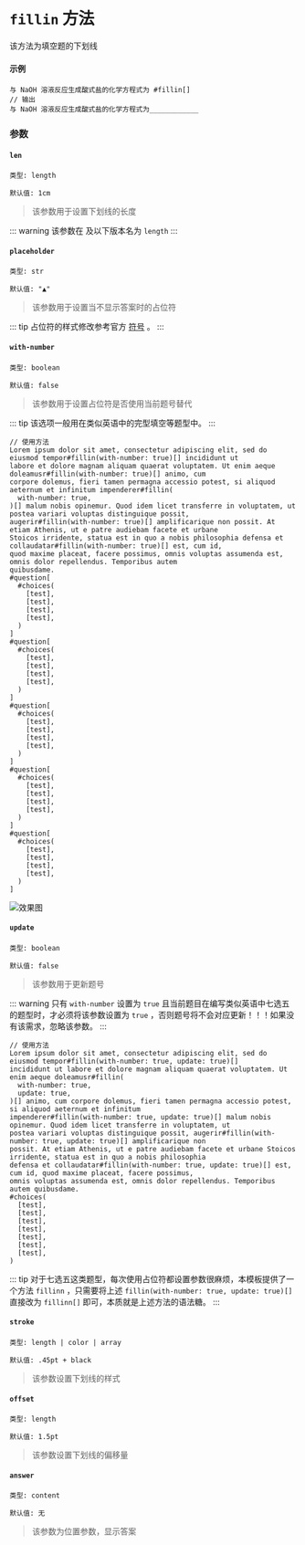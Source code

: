 # `fillin` 方法

该方法为填空题的下划线

#### 示例
```typst
与 NaOH 溶液反应生成酸式盐的化学方程式为 #fillin[]
// 输出
与 NaOH 溶液反应生成酸式盐的化学方程式为____________
```


### 参数

#### `len`

`类型: length`

`默认值: 1cm`

>该参数用于设置下划线的长度

::: warning
该参数在 <Badge type="warning" text="0.2.1" /> 及以下版本名为 `length`
:::

#### `placeholder`

`类型: str`

`默认值: "▲"`

>该参数用于设置当不显示答案时的占位符

::: tip
占位符的样式修改参考官方 [符号](https://typst.app/docs/reference/symbols/) 。
:::

#### `with-number`

`类型: boolean`

`默认值: false`

>该参数用于设置占位符是否使用当前题号替代

::: tip
该选项一般用在类似英语中的完型填空等题型中。
:::

```typst
// 使用方法
Lorem ipsum dolor sit amet, consectetur adipiscing elit, sed do eiusmod tempor#fillin(with-number: true)[] incididunt ut
labore et dolore magnam aliquam quaerat voluptatem. Ut enim aeque doleamusr#fillin(with-number: true)[] animo, cum
corpore dolemus, fieri tamen permagna accessio potest, si aliquod aeternum et infinitum impenderer#fillin(
  with-number: true,
)[] malum nobis opinemur. Quod idem licet transferre in voluptatem, ut postea variari voluptas distinguique possit,
augerir#fillin(with-number: true)[] amplificarique non possit. At etiam Athenis, ut e patre audiebam facete et urbane
Stoicos irridente, statua est in quo a nobis philosophia defensa et collaudatar#fillin(with-number: true)[] est, cum id,
quod maxime placeat, facere possimus, omnis voluptas assumenda est, omnis dolor repellendus. Temporibus autem
quibusdame.
#question[
  #choices(
    [test],
    [test],
    [test],
    [test],
  )
]
#question[
  #choices(
    [test],
    [test],
    [test],
    [test],
  )
]
#question[
  #choices(
    [test],
    [test],
    [test],
    [test],
  )
]
#question[
  #choices(
    [test],
    [test],
    [test],
    [test],
  )
]
#question[
  #choices(
    [test],
    [test],
    [test],
    [test],
  )
]
```
![效果图](/fillin.png)

#### `update`

`类型: boolean`

`默认值: false`

>该参数用于更新题号

::: warning
只有 `with-number` 设置为 `true` 且当前题目在编写类似英语中七选五的题型时，才必须将该参数设置为 `true` ，否则题号将不会对应更新！！！如果没有该需求，忽略该参数。
:::

```typst
// 使用方法
Lorem ipsum dolor sit amet, consectetur adipiscing elit, sed do eiusmod tempor#fillin(with-number: true, update: true)[]
incididunt ut labore et dolore magnam aliquam quaerat voluptatem. Ut enim aeque doleamusr#fillin(
  with-number: true,
  update: true,
)[] animo, cum corpore dolemus, fieri tamen permagna accessio potest, si aliquod aeternum et infinitum
impenderer#fillin(with-number: true, update: true)[] malum nobis opinemur. Quod idem licet transferre in voluptatem, ut
postea variari voluptas distinguique possit, augerir#fillin(with-number: true, update: true)[] amplificarique non
possit. At etiam Athenis, ut e patre audiebam facete et urbane Stoicos irridente, statua est in quo a nobis philosophia
defensa et collaudatar#fillin(with-number: true, update: true)[] est, cum id, quod maxime placeat, facere possimus,
omnis voluptas assumenda est, omnis dolor repellendus. Temporibus autem quibusdame.
#choices(
  [test],
  [test],
  [test],
  [test],
  [test],
  [test],
  [test],
)

```
::: tip
 对于七选五这类题型，每次使用占位符都设置参数很麻烦，本模板提供了一个方法 `fillinn` ，只需要将上述 `fillin(with-number: true, update: true)[]` 直接改为 `fillinn[]` 即可，本质就是上述方法的语法糖。
:::

#### `stroke` <Badge type="warning" text="^0.2.2" />

`类型: length | color | array`

`默认值: .45pt + black`

>该参数设置下划线的样式

#### `offset` <Badge type="warning" text="^0.2.2" />

`类型: length`

`默认值: 1.5pt`

>该参数设置下划线的偏移量

#### `answer`

`类型: content`

`默认值: 无`

>该参数为位置参数，显示答案